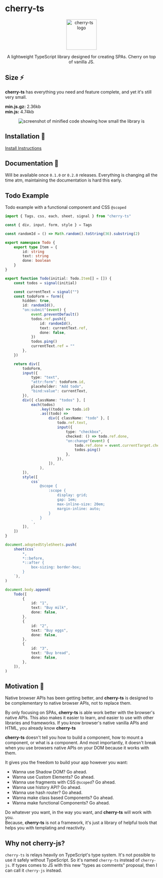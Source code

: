 # cherry-ts

<p align="center">
    <img width="100px" height="auto" alt="cherry-ts logo" src="https://ipfs.io/ipfs/QmWtKLVqAg4Y4oFCeExpkua3SQzuBk4FaiPfNQefsU8dKA" />
</p>
<p align="center">
    A lightweight TypeScript library designed for creating SPAs. Cherry on top of vanilla JS.
</p>

## Size ⚡

**cherry-ts** has everything you need and feature complete, and yet it's still very small.

**min.js.gz:** 2.36kb<br/>
**min.js:** 4.74kb

<p align="center">
    <img width="auto" height="auto" alt="screenshot of minified code showing how small the library is" src="https://ipfs.io/ipfs/QmYkbaQKLuRjXJGM3omab2WjfgVfxtGWJRARTa4K4HbjDt" />
</p>

## Installation 🍙

[Install Instructions](https://github.com/DeepDoge/cherry-ts/releases)

## Documentation 🍱

Will be available once `0.1.0` or `0.2.0` releases. Everything is changing all the time atm, maintaining the documentation is hard this early.

## Todo Example

Todo example with a functional component and CSS `@scoped`

```ts
import { Tags, css, each, sheet, signal } from "cherry-ts"

const { div, input, form, style } = Tags

const randomId = () => Math.random().toString(36).substring(2)

export namespace Todo {
    export type Item = {
        id: string
        text: string
        done: boolean
    }
}

export function Todo(initial: Todo.Item[] = []) {
    const todos = signal(initial)

    const currentText = signal("")
    const todoForm = form({
        hidden: true,
        id: randomId(),
        "on:submit"(event) {
            event.preventDefault()
            todos.ref.push({
                id: randomId(),
                text: currentText.ref,
                done: false,
            })
            todos.ping()
            currentText.ref = ""
        },
    })

    return div([
        todoForm,
        input({
            type: "text",
            "attr:form": todoForm.id,
            placeholder: "Add todo",
            "bind:value": currentText,
        }),
        div({ className: "todos" }, [
            each(todos)
                .key((todo) => todo.id)
                .as((todo) =>
                    div({ className: "todo" }, [
                        todo.ref.text,
                        input({
                            type: "checkbox",
                            checked: () => todo.ref.done,
                            "on:change"(event) {
                                todo.ref.done = event.currentTarget.checked
                                todos.ping()
                            },
                        }),
                    ]),
                ),
        ]),
        style([
            css`
                @scope {
                    :scope {
                        display: grid;
                        gap: 1em;
                        max-inline-size: 20em;
                        margin-inline: auto;
                    }
                }
            `,
        ]),
    ])
}

document.adoptedStyleSheets.push(
    sheet(css`
        *,
        *::before,
        *::after {
            box-sizing: border-box;
        }
    `),
)

document.body.append(
    Todo([
        {
            id: "1",
            text: "Buy milk",
            done: false,
        },
        {
            id: "2",
            text: "Buy eggs",
            done: false,
        },
        {
            id: "3",
            text: "Buy bread",
            done: false,
        },
    ]),
)
```

## Motivation 🍣

Native browser APIs has been getting better, and **cherry-ts** is designed to be complementary to native browser APIs, not to replace them.

By only focusing on SPAs, **cherry-ts** is able work better with the browser's native APIs.
This also makes it easier to learn, and easier to use with other libraries and frameworks. If you know browser's native vanilla APIs and HTML, you already know **cherry-ts**

**cherry-ts** doesn't tell you how to build a component, how to mount a component, or what is a component. And most importantly, it doesn't break when you use browsers native APIs on your DOM because it works with them.

It gives you the freedom to build your app however you want:

-   Wanna use Shadow DOM? Go ahead.
-   Wanna use Custom Elements? Go ahead.
-   Wanna use fragments with CSS `@scoped`? Go ahead.
-   Wanna use history API? Go ahead.
-   Wanna use hash router? Go ahead.
-   Wanna make class based Components? Go ahead.
-   Wanna make functional Components? Go ahead.

Do whatever you want, in the way you want, and **cherry-ts** will work with you.<br/>
Because, **cherry-ts** is not a framework, it's just a library of helpful tools that helps you with templating and reactivity.

## Why not cherry-js?

`cherry-ts` is relays heavily on TypeScript's type system. It's not possible to use it safely without TypeScript. So it's named `cherry-ts` instead of `cherry-js`.
If types comes to JS with this new "types as comments" proposal, then I can call it `cherry-js` instead.
